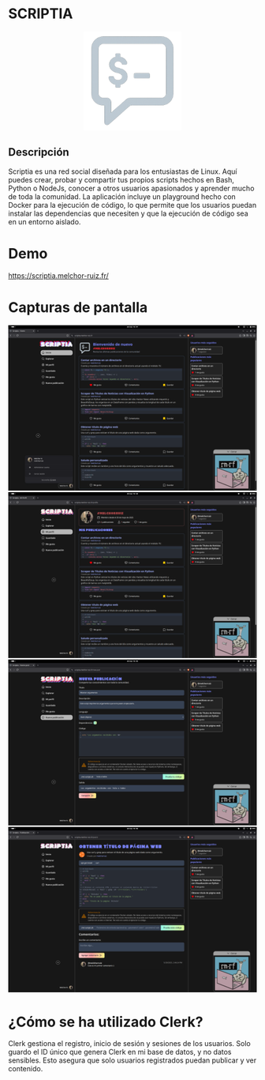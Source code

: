 # SCRIPTIA

<div align="center">
    <img src="./public/logo.png" alt="Logo del proyecto" width="200">
</div>

## Descripción

Scriptia es una red social diseñada para los entusiastas de Linux. Aquí puedes crear, probar y compartir tus propios scripts hechos en Bash, Python o NodeJs, conocer a otros usuarios apasionados y aprender mucho de toda la comunidad.
La aplicación incluye un playground hecho con Docker para la ejecución de código, lo que permite que los usuarios puedan instalar las dependencias que necesiten y que la ejecución de código sea en un entorno aislado.

# Demo
https://scriptia.melchor-ruiz.fr/

# Capturas de pantalla

![Captura de pantalla 1](./public/screenshot-1.png)
![Captura de pantalla 2](./public/screenshot-2.png)
![Captura de pantalla 3](./public/screenshot-3.png)
![Captura de pantalla 4](./public/screenshot-4.png)

# ¿Cómo se ha utilizado Clerk?

Clerk gestiona el registro, inicio de sesión y sesiones de los usuarios. Solo guardo el ID único que genera Clerk en mi base de datos, y no datos sensibles. Esto asegura que solo usuarios registrados puedan publicar y ver contenido.
